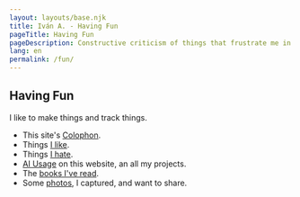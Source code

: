 ```yaml
---
layout: layouts/base.njk
title: Iván A. - Having Fun
pageTitle: Having Fun
pageDescription: Constructive criticism of things that frustrate me in design, technology, and daily life
lang: en
permalink: /fun/
---
```


## Having Fun

I like to make things and track things.

- This site's [Colophon](/colophon/). 
- Things [I like](/use/). 
- Things [I hate](/hate/). 
- [AI Usage](/ai/) on this website, an all my projects. 
- The [books I've read](/library/). 
- Some [photos](/photos/), I captured, and want to share.